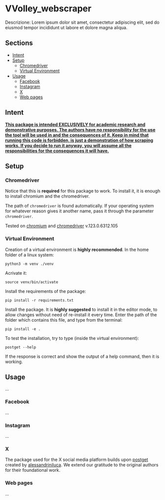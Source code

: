# VVolley_webscraper
Descrizione: Lorem ipsum dolor sit amet, consectetur adipiscing elit, sed do eiusmod tempor incididunt ut labore et dolore magna aliqua. 

## Sections
- [Intent](#intent)
- [Setup](#setup)
    - [Chromedriver](#chromedriver)
    - [Virtual Environment](#virtual-environment)
- [Usage](#usage)
  - [Facebook](#facebook)
  - [Instagram](#instagram)
  - [X ](#x)
  - [Web pages](#web-pages)


## Intent
<u>**This package is intended EXCLUSIVELY for academic research and demonstrative purposes. The authors have no responsibility for the use the tool will be used in and the consequences of it. Keep in mind that running this code is forbidden, is just a demonstration of how scraping works. If you decide to run it anyway, you will assume all the responsibilities for the consequences it will have.**</u>

## Setup
### Chromedriver
Notice that this is **required** for this package to work. To install it, it is enough to install chromium and the chromedriver.

The path of `chromedriver` is found automatically. If your operating system for whatever reason gives it another name, pass it through the parameter `chromedriver`.

Tested on [chromium](https://googlechromelabs.github.io/chrome-for-testing/) and [chromedriver](https://googlechromelabs.github.io/chrome-for-testing/) v.123.0.6312.105



### Virtual Environment
Creation of a virtual environment is **highly recommended**. In the home folder of a linux system:
```
python3 -m venv ./venv
```
Acrivate it:
```
source venv/bin/activate
```
Install the requirements of the package:
```
pip install -r requirements.txt
```
Install the package. It is **highly suggested** to install it in the editor mode, to allow changes without need of re-install it every time. Enter the path of the folder which contains this file, and type from the terminal:
```
pip install -e .
```
To test the installation, try to type (inside the virtual environment):
```
postget --help
```
If the response is correct and show the output of a help command, then it is working.


## Usage
...

### Facebook
...

### Instagram
...

### X
The package used for the X social media platform builds upon [postget](https://github.com/alessandriniluca/postget) created by [alessandriniluca](https://github.com/alessandriniluca). We extend our gratitude to the original authors for their foundational work.   

### Web pages
...
